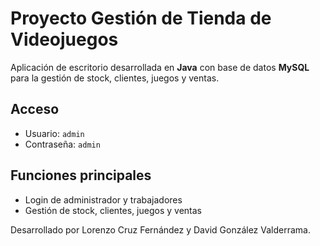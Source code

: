 # Proyecto Gestión de Tienda de Videojuegos 

Aplicación de escritorio desarrollada en **Java** con base de datos **MySQL** para la gestión de stock, clientes, juegos y ventas.

##  Acceso

- Usuario: `admin`
- Contraseña: `admin`

##  Funciones principales

- Login de administrador y trabajadores
- Gestión de stock, clientes, juegos y ventas

Desarrollado por Lorenzo Cruz Fernández y David González Valderrama.
